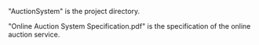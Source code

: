 "AuctionSystem" is the project directory. 

"Online Auction System Specification.pdf" is the specification of the online auction service.
